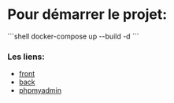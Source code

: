 <h1>Pour démarrer le projet:</h1>
```shell
docker-compose up --build -d
```
<h3>Les liens:</h3>
<ul>
  <li><a href="http://localhost:1212">front</a></li>
  <li><a href="http://localhost:3332">back</a></li>
  <li><a href="http://localhost:2111">phpmyadmin</a></li>
</ul>
